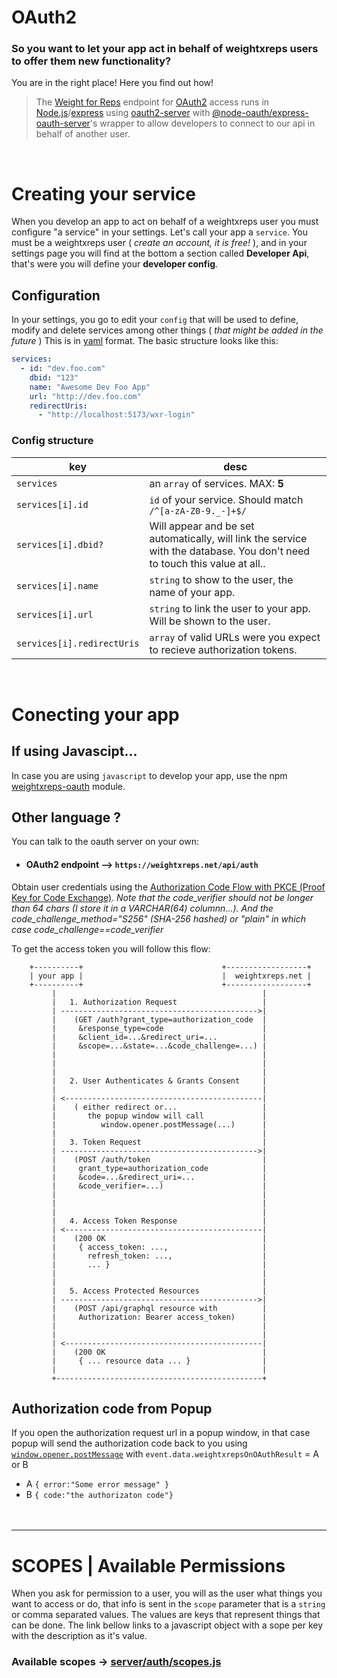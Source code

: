 # OAuth2
### So you want to let your app act in behalf of weightxreps users to offer them new functionality?
You are in the right place! Here you find out how!

> The [Weight for Reps](weightxreps.net) endpoint for [OAuth2](https://oauth.net/2/) access runs in [Node.js](https://nodejs.org/en)/[express](https://expressjs.com/es/) using [oauth2-server](https://oauth2-server.readthedocs.io/en/latest/) with [@node-oauth/express-oauth-server](https://github.com/node-oauth/express-oauth-server)'s wrapper to allow developers to connect to our api in behalf of another user.


<br/>

# Creating your service
When you develop an app to act on behalf of a weightxreps user you must configure "a service" in your settings. Let's call your app a `service`. You must be a weightxreps user ( *create an account, it is free!* ), and in your settings page you will find at the bottom a section called **Developer Api**, that's were you will define your **developer config**.

## Configuration
In your settings, you go to edit your `config` that will be used to define, modify and delete services among other things ( *that might be added in the future* ) This is in [yaml](https://yaml.org/) format. The basic structure looks like this:

```yaml
services:
  - id: "dev.foo.com"
    dbid: "123"
    name: "Awesome Dev Foo App"
    url: "http://dev.foo.com"
    redirectUris:
      - "http://localhost:5173/wxr-login"
```
### Config structure
| key | desc |
| --- | --- |
| `services` | an `array` of services. MAX: **5** |
| `services[i].id` | `id` of your service. Should match `/^[a-zA-Z0-9._-]+$/`
| `services[i].dbid?` | Will appear and be set automatically, will link the service with the database. You don't need to touch this value at all..
| `services[i].name` | `string` to show to the user, the name of your app.
| `services[i].url` | `string` to link the user to your app. Will be shown to the user.
| `services[i].redirectUris` | `array` of valid URLs were you expect to recieve authorization tokens.
<br/>

# Conecting your app
## If using Javascipt...
In case you are using `javascript` to develop your app, use the npm [weightxreps-oauth](https://github.com/bandinopla/weightxreps-oauth) module.

## Other language ?
You can talk to the oauth server on your own:
- #### OAuth2 endpoint --> `https://weightxreps.net/api/auth`

Obtain user credentials using the [Authorization Code Flow with PKCE (Proof Key for Code Exchange)](https://oauth.net/2/pkce/). *Note that the code_verifier should not be longer than 64 chars (I store it in a VARCHAR(64) columnn...). And the code_challenge_method="S256" (SHA-256 hashed) or "plain" in which case code_challenge==code_verifier*


To get the access token you will follow this flow:

```
    +----------+                               +------------------+
    | your app |                               |  weightxreps.net |
    +----------+                               +------------------+
         |                                              |
         |   1. Authorization Request                   |
         | -------------------------------------------->|
         |    (GET /auth?grant_type=authorization_code  |
         |     &response_type=code                      |
         |     &client_id=...&redirect_uri=...          |
         |     &scope=...&state=...&code_challenge=...) |
         |                                              |
         |                                              |
         |                                              |
         |   2. User Authenticates & Grants Consent     |
         |                                              |
         | <--------------------------------------------|
         |    ( either redirect or...                   |
         |       the popup window will call             |
         |          window.opener.postMessage(...)      |
         |                                              |
         |   3. Token Request                           |
         | -------------------------------------------->|
         |    (POST /auth/token                         |
         |     grant_type=authorization_code            |
         |     &code=...&redirect_uri=...               |
         |     &code_verifier=...)                      |
         |                                              |
         |                                              |
         |                                              |
         |   4. Access Token Response                   |
         | <--------------------------------------------|
         |    (200 OK                                   |
         |     { access_token: ...,                     |
         |       refresh_token: ...,                    |
         |       ... }                                  |
         |                                              |
         |                                              |
         |   5. Access Protected Resources              |
         | -------------------------------------------->|
         |    (POST /api/graphql resource with          |
         |     Authorization: Bearer access_token)      |
         |                                              |
         |                                              |
         | <--------------------------------------------|
         |    (200 OK                                   |
         |     { ... resource data ... }                |
         |                                              |
         +----------------------------------------------+

```
 

## Authorization code from Popup
If you open the authorization request url in a popup window, in that case popup will send the authorization code back to you using [`window.opener.postMessage`](https://developer.mozilla.org/en-US/docs/Web/API/Window/postMessage) with `event.data.weightxrepsOnOAuthResult` = A or B
- A `{ error:"Some error message" }`
- B `{ code:"the authorizaton code"}` 
<br/><br/><br/>

---
# SCOPES | Available Permissions
When you ask for permission to a user, you will as the user what things you want to access or do, that info is sent in the `scope` parameter that is a `string` or comma separated values. The values are keys that represent things that can be done. The link bellow links to a javascript object with a sope per key with the description as it's value.

### Available scopes -> [server/auth/scopes.js](server/auth/scopes.js)



